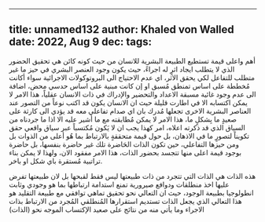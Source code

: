 
---
title: unnamed132
author: Khaled von Walled
date: 2022, Aug 9
dec:
tags:
---
أهم واعلى قيمة تستطيع الطبيعة البشرية للانسان من حيث كونه كائن هي تحقيق الحضور الذي لا يتطلب ايجاد اثرٍ له اجراءً، حيث يكون وجود العنصر البشري في حيز ما غير متطلب للتفاعل لكي يحقق الاثر، اي عدم الاحتياج الى البروتوكولات الاجرائية سواء أكانت مُخططة على اساس تمنطق مُسبق او إن كانت مبنية على اساس حدسي محض، اضافة الى عدم وجود غائية مسبقة الاعداد والتحضير والإدراك في ذات الانسان عقلياً، هذا الامر لا يمكن اكتسابه الا في اطارت قليلة حيث ان الانسان يكون قد اكتب نوعاً من التصور عند العناصر البشرية الاخرى تجعلها مُدرك بان اي صدام تفاعلي معه قد يؤدي الى كارثة على صعيدٍ ما بِشكلٍ ما، هذا الامر لا يمكن مُطابقته مع ما أشير عليه الا اذا ما جردناه من السياق الذي قد ذكرته اعلاه، امر كهذا يجب ان لا يَكون مُكتسباً عبر سياق واقعي حقق تكويناً لتصورٍ ما في الاذهان، بل حول قيمة متحققةٍ بالارتباط بما هُو أعلى من الذوات بل ومن حيزها التفاعلي، حين تكون الذات الحَاضرة تلك غير حاضرة بنفسها، بل حاضرة بوجود قيمة اعلى منها تتجسد بحضور الذات، هذا الامر مفقود الان، ولهذا لا يمكن بناء تراتبية مُستقرة باي شكل او باخر.

هذه الذات هي الذات التي تتجرد من ذات طبيعتها ليس فقط لقبحها بل لان طبيعتها تفرض عليها اخذ منطلقات ودوافع صيرورية تمنع استدامة ارتباطها بما هو وجودي وثابت انطولوجيا بطبيعة الوجود، حيث ان التعالي نحو تحقيق تماهي توافقي مع طبيعة التقليد هو هذا التعالي الذي يجعل الذات تستديم استقرارها المُنطلقي المُجرد من الارتباط بذات الاجراء وما يأتي منه من نتائج على صعيد الإكتساب الموجه نحو (الذات)


